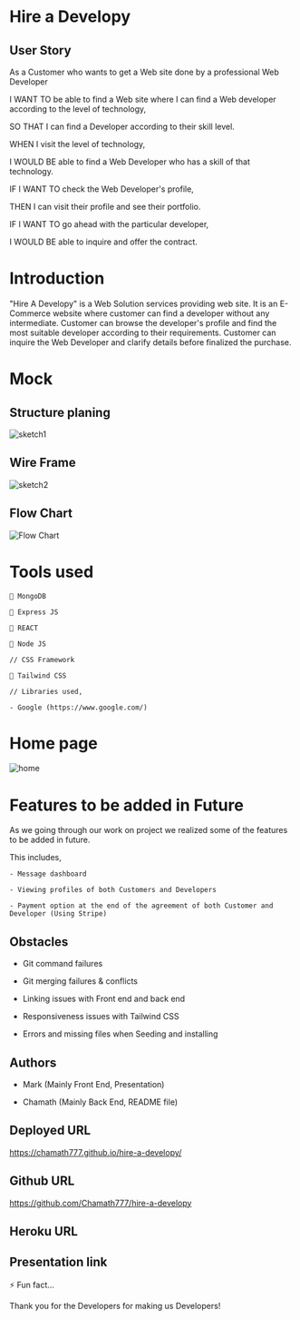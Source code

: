 # Hire a Developy 

## User Story

As a Customer who wants to get a Web site done by a professional Web Developer

I WANT TO be able to find a Web site where I can find a Web developer according to the level of technology,

SO THAT I can find a Developer according to their skill level.

WHEN I visit the level of technology,

I WOULD BE able to find a Web Developer who has a skill of that technology.

IF I WANT TO check the Web Developer's profile,

THEN I can visit their profile and see their portfolio.

IF I WANT TO go ahead with the particular developer,

I WOULD BE able to inquire and offer the contract.


# Introduction

"Hire A Developy" is a Web Solution services providing web site. It is an E-Commerce website where customer can find a developer without any intermediate. Customer can browse the developer's profile and find the most suitable developer according to their requirements. Customer can inquire the Web Developer and clarify details before finalized the purchase.

# Mock

  ## Structure planing
 ![sketch1](./client/src/assets/images/IMG_4882.jpg)

  ## Wire Frame

  ![sketch2](./client/src/assets/images/finalprojwireframe.png)

  ## Flow Chart

  ![Flow Chart](./client/src/assets/images/Untitled.png) 

# Tools used
   
    🔗 MongoDB
    
    🔗 Express JS 

    🔗 REACT
    
    🔗 Node JS

    // CSS Framework

    🔗 Tailwind CSS

    // Libraries used,

    - Google (https://www.google.com/)


# Home page

![home](./client/src/assets/images/)

# Features to be added in Future 

As we going through our work on project we realized some of the features to be added in future. 

This includes,

    - Message dashboard

    - Viewing profiles of both Customers and Developers

    - Payment option at the end of the agreement of both Customer and Developer (Using Stripe)

## Obstacles 

- Git command failures

- Git merging failures & conflicts

- Linking issues with Front end and back end

- Responsiveness issues with Tailwind CSS

- Errors and missing files when Seeding and installing 

## Authors

- Mark (Mainly Front End, Presentation)

- Chamath (Mainly Back End, README file)


## Deployed URL

  https://chamath777.github.io/hire-a-developy/

## Github URL

  https://github.com/Chamath777/hire-a-developy

## Heroku URL



## Presentation link


⚡️ Fun fact...

Thank you for the Developers for making us Developers!